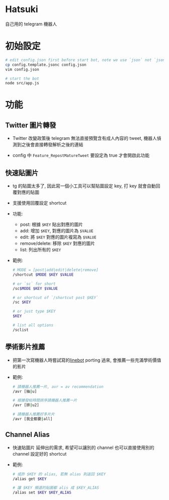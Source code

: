 # Hatsuki

自己用的 telegram 機器人

# 初始設定

```bash
# edit config.json first before start bot, note we use `json` not `jsonc`
cp config.template.jsonc config.json
vim config.json

# start the bot
node src/app.js
```

# 功能

## Twitter 圖片轉發

* Twitter 改變政策後 telegram 無法直接預覽含有成人內容的 tweet, 機器人偵測到之後會直接轉發解析之後的連結

* config 中 `Feature_RepostMatureTweet` 要設定為 true 才會開啟此功能

## 快速貼圖片

* tg 的貼圖太多了, 因此寫一個小工具可以幫貼圖設定 key, 打 key 就會自動回覆對應的貼圖

* 支援使用回覆設定 shortcut

* 功能:
  * post: 根據 `$KEY` 貼出對應的圖片
  * add: 增加 `$KEY`, 對應的圖片為 `$VALUE`
  * edit: 將 `$KEY` 對應的圖片複寫為 `$VALUE`
  * remove/delete: 移除 `$KEY` 對應的圖片
  * list: 列出所有的 `$KEY`

* 範例:
  ```bash
  # MODE = [post|add|edit|delete|remove]
  /shortcut $MODE $KEY $VALUE

  # or `sc` for short
  /sc$MODE $KEY $VALUE

  # or shortcut of `/shortcut post $KEY`
  /sc $KEY

  # or just type $KEY
  $KEY

  # list all options
  /sclist
  ```

## 學術影片推薦

* 把第一次寫機器人時嘗試寫的[linebot](https://github.com/yanagiragi/yanagi-linebot) porting 過來, 會推薦一些充滿學術價值的影片

* 範例:
  ```bash
  # 請機器人推薦一片, avr = av recommendation
  /avr [抽|u]

  # 根據發帖時間排序請機器人推薦一片
  /avr [排|u2]

  # 請機器人推薦好多片片
  /avr [我全都要|all]
  ```

## Channel Alias

* 快速貼圖片 延伸出的需求, 希望可以讓別的 channel 也可以直接使用別的 channel 設定好的 shortcut

* 範例:
  ```bash
  # 或許 $KEY 的 alias, 若無 alias 則返回 $KEY
  /alias get $KEY

  # 讓 $KEY 頻道的貼圖都 alis 成 $KEY_ALIAS
  /alias set $KEY $KEY_ALIAS
  ```
